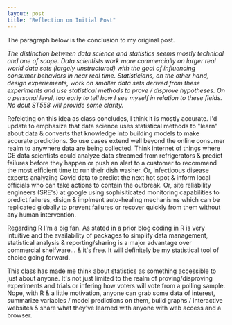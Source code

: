 ```yaml
---
layout: post
title: "Reflection on Initial Post"
---
```

The paragraph below is the conclusion to my original post.

*The distinction between data science and statistics seems mostly technical and one of scope.  Data scientists work more commercially on larger real world data sets (largely unstructured) with the goal of influencing consumer behaviors in near real time. Statisticians, on the other hand, design experiements, work on smaller data sets derived from these experiments and use statistical methods to prove / disprove hypotheses.  On a personal level, too early to tell how I see myself in relation to these fields.  No dout ST558 will provide some clarity.*

Refelcting on this idea as class concludes, I think it is mostly accurate.  I'd update to emphasize that data science uses statistical methods to "learn" about data & converts that knowledge into building models to make accurate predictions. So use cases extend well beyond the online consumer realm to anywhere data are being collected. Think internet of things where GE data scientists could analyze data streamed from refrigerators & predict failures before they happen or push an alert to a customer to recommend the most efficient time to run their dish washer. Or, infectioous disease experts analyzing Covid data to predict the next hot spot & inform local officials who can take actions to contain the outbreak.  Or, site reliability engineers (SRE's) at google using sophisiticated monitoring capabilities to predict failures, disign & implment auto-healing mechanisms which can be replicated globally to prevent failures or recover quickly from them without any human intervention.

Regarding R I'm a big fan.  As stated in a prior blog coding in R is very intuitive and the availability of packages to simplify data management, statistical analysis & reporting/sharing is a major advantage over commercial shelfware... & it's free.  It will definitely be my statistical tool of choice going forward.  

This class has made me think about statistics as something accessible to just about anyone.   It's not just limited to the realm of proving/disproving experiments and trials or infering how voters will vote from a polling sample.  Nope, with R & a little motivation, anyone can grab some data of interest, summarize variables / model predictions on them, build graphs / interactive websites & share what they've learned with anyone with web access and a browser.

